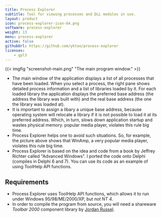 ```yaml
---
title: Process Explorer
subtitle: Tool for viewing processes and DLL modules in use.
layout: product
icon: process-explorer-icon-64.png
software: process-explorer
weight: 13
menu: process-explorer
active: false
githubUrl: https://github.com/yktoo/process-explorer
licenses:
    - gpl3
---
```


{{< imgfig "screenshot-main.png" "The main program window." >}}

* The main window of the application displays a list of all processes that have been loaded. When you select a process, the right pane shows detailed process information and a list of libraries loaded by it. For each loaded library the application displays the preferred base address (the address the library was built with) and the real base address (the one the library was loaded at).
* It is important to assign a libary a unique base address, because operating system will relocate a library if it is not possible to load it at its preferred address. Which, in turn, slows down application startup and wastes physical memory. popular media player, violates this rule big time.
* Process Explorer helps one to avoid such situations. So, for example, the picture above shows that WinAmp, a very popular media player, violates this rule big time.
* Process Explorer is based on the idea and code from a book by Jeffrey Richter called "Advanced Windows". I ported the code onto Delphi (compiles in Delphi 6 and 7). You can use its code as an example of using ToolHelp API functions.

## Requirements

* Process Explorer uses ToolHelp API functions, which allows it to run under Windows 95/98/ME/2000/XP, but *not NT 4*.
* In order to compile the program from source, you will need a shareware *Toolbar 2000* component library by [Jordan Russel](http://www.jrsoftware.org/).
